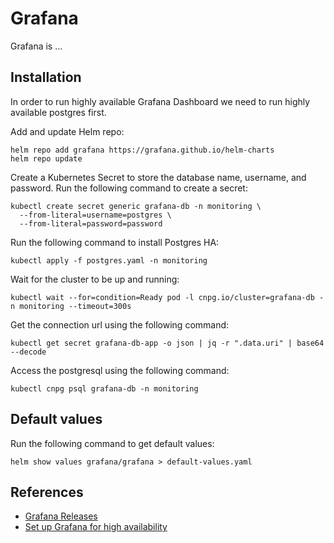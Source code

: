 # Grafana

Grafana is ...

## Installation

In order to run highly available Grafana Dashboard we need to run highly
available postgres first.

Add and update Helm repo:

```shell
helm repo add grafana https://grafana.github.io/helm-charts
helm repo update
```

Create a Kubernetes Secret to store the database name, username, and password.
Run the following command to create a secret:

```shell
kubectl create secret generic grafana-db -n monitoring \
  --from-literal=username=postgres \
  --from-literal=password=password
```

Run the following command to install Postgres HA:

```shell
kubectl apply -f postgres.yaml -n monitoring
```

Wait for the cluster to be up and running:

```shell
kubectl wait --for=condition=Ready pod -l cnpg.io/cluster=grafana-db -n monitoring --timeout=300s
```

Get the connection url using the following command:

```shell
kubectl get secret grafana-db-app -o json | jq -r ".data.uri" | base64 --decode
```

Access the postgresql using the following command:

```shell
kubectl cnpg psql grafana-db -n monitoring
```

## Default values

Run the following command to get default values:

```shell
helm show values grafana/grafana > default-values.yaml
```

## References

- [Grafana Releases](https://github.com/grafana/grafana/releases)
- [Set up Grafana for high availability](https://grafana.com/docs/grafana/latest/setup-grafana/set-up-for-high-availability/)
